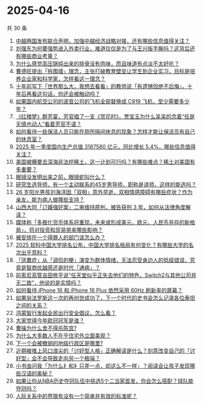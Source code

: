# 2025-04-16

共 30 条

<!-- BEGIN ZHIHUQUESTIONS -->
<!-- 最后更新时间 Wed Apr 16 2025 12:27:37 GMT+0800 (China Standard Time) -->
1. [中越两国发布联合声明，加强中越经济战略对接，还有哪些信息值得关注？](https://www.zhihu.com/question/1895592975603577600)
1. [刘强东为何要强势进入外卖行业，难道仅仅是为了与王兴扳手腕吗？这背后还有哪些商业考量？](https://www.zhihu.com/question/12898372957)
1. [为什么感觉高压锅炖出来的排骨没有肉味，而且味道有点淡不太好吃？](https://www.zhihu.com/question/1892128590264525000)
1. [曹德旺提出「拆围墙」理念，主张打破教育壁垒让学生到企业实习，目标是培养企业家和科学家，怎样看这一理念？](https://www.zhihu.com/question/1895598769816434200)
1. [十年前写下「世界那么大，我想去看看」的教师说「有遗憾但绝不后悔」，十年后再看这句话，你还会被触动吗？](https://www.zhihu.com/question/1895496358540077000)
1. [如果国内航空公司的波音公司的飞机全部替换成 C919 飞机，至少需要多少年？](https://www.zhihu.com/question/1893870981619102000)
1. [《红楼梦》群芳宴，芳官唱了一支《赏花时》，贾宝玉为什么呆呆的念着“任是无情也动人”看着芳官不语？](https://www.zhihu.com/question/653551789)
1. [如何看待一些保洁人员只能在厕所隔间休息的现象？怎样才能让保洁员有自己的休息室？](https://www.zhihu.com/question/14652992440)
1. [2025 年一季度国内生产总值 3187580 亿元，同比增长 5.4%，哪些信息值得关注？](https://www.zhihu.com/question/1895778669147947000)
1. [美国被曝要去深海非法挖稀土，这一计划可行吗？有哪些难点？稀土对美国有多重要？](https://www.zhihu.com/question/1895745312800334000)
1. [眼镜没发明出来之前，眼镜蛇叫什么？](https://www.zhihu.com/question/1888387205346616000)
1. [研究生选导师，有一个主动联系的45岁男导师，职称是讲师，这样的能选吗？](https://www.zhihu.com/question/1893933665278484700)
1. [26 岁阳光男孩刘海洋因「双相」意外早逝，双相情感障碍有哪些症状？作为亲友，能为病人做哪些支持？](https://www.zhihu.com/question/1893985494649497300)
1. [山西大同「订婚强奸案」二审维持原判，被告获刑 3 年，如何从法律角度解读？](https://www.zhihu.com/question/1895777802604734200)
1. [媒体称「多极化货币体系将重现，未来或形成美元、欧元、人民币并存的新格局」，将对投资和贸易带来哪些影响？](https://www.zhihu.com/question/1895505481658754800)
1. [被安排在一个得罪人的部门该怎么办？](https://www.zhihu.com/question/15577780194)
1. [2025 软科中国大学排名公布，中国大学排名格局有何变化？有哪些大学的名次出乎意料？](https://www.zhihu.com/question/1895448004594460400)
1. [「厌蠢症」从「调侃的梗」演变为群体情绪，无法忍受身边人的低级错误，究竟是智商优越感还是时代「通病」？](https://www.zhihu.com/question/14662382311)
1. [前索尼高管吉田修平说“任天堂似乎正失去他们的特色，Switch2与其他公司并无二致”，他说的是实情吗？](https://www.zhihu.com/question/1895486660067686000)
1. [如何看待 iPhone 16 和 iPhone 16 Plus 依然采用 60Hz 刷新率的屏幕？](https://www.zhihu.com/question/665832611)
1. [如果翁法罗斯这一次的再创世成功了，下一个时代的史书会怎么记录各位泰坦之间的关系？](https://www.zhihu.com/question/1895179913914451700)
1. [鸿蒙智行发起全民出行安全倡议，怎么看？](https://www.zhihu.com/question/1895530195005458000)
1. [大家觉得今年欧冠冠军是谁？](https://www.zhihu.com/question/1892181651414566700)
1. [曹操为什么舍不得杀陈宫?](https://www.zhihu.com/question/13477503683)
1. [为什么大多数人不在乎住宅外立面美观？](https://www.zhihu.com/question/387234651)
1. [下一个会被撤销的地级行政区是哪里?](https://www.zhihu.com/question/664492504)
1. [近期被推上风口浪尖的「讨好型人格」正确解读是什么？刻意改变自己的「讨好型」会不会导致走向另一个极端？](https://www.zhihu.com/question/1893539759994958300)
1. [小书虫问我「为什么礻和衤只差一点，却这么不一样」？阅读会让孩子发现哪些汉语的奥秘？](https://www.zhihu.com/question/1893345774462546200)
1. [如果让你从NBA历史夺冠队伍中挑选5个二当家首发，你会怎么搭配？球队能夺冠吗？](https://www.zhihu.com/question/1894490126849122800)
1. [人际关系中的界限有没有一个简单并有效的标准呢？](https://www.zhihu.com/question/1891118740223009500)
<!-- END ZHIHUQUESTIONS -->
